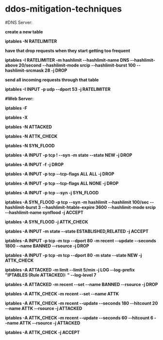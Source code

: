ddos-mitigation-techniques
==========================

#DNS Server:

<b>create a new table

iptables -N RATELIMITER

<b>have that drop requests when they start getting too frequent

iptables -I RATELIMITER -m hashlimit    --hashlimit-name DNS --hashlimit-above 20/second --hashlimit-mode srcip    --hashlimit-burst 100 --hashlimit-srcmask 28 -j DROP

<b>send all incoming requests through that table

iptables -I INPUT -p udp --dport 53 -j RATELIMITER



#Web Server:

iptables -F

iptables -X

iptables -N ATTACKED

iptables -N ATTK_CHECK

iptables -N SYN_FLOOD

iptables -A INPUT -p tcp ! --syn -m state --state NEW -j DROP

iptables -A INPUT -f -j DROP

iptables -A INPUT -p tcp --tcp-flags ALL ALL -j DROP

iptables -A INPUT -p tcp --tcp-flags ALL NONE -j DROP

iptables -A INPUT -p tcp --syn -j SYN_FLOOD

iptables -A SYN_FLOOD -p tcp --syn -m hashlimit --hashlimit 100/sec --hashlimit-burst 3 --hashlimit-htable-expire 3600 --hashlimit-mode srcip  --hashlimit-name synflood -j ACCEPT

iptables -A SYN_FLOOD -j ATTK_CHECK

iptables -A INPUT -m state --state ESTABLISHED,RELATED -j ACCEPT

iptables -A INPUT -p tcp -m tcp --dport 80 -m recent --update --seconds 1800 --name BANNED --rsource -j DROP

iptables -A INPUT -p tcp -m tcp --dport 80 -m state --state NEW -j ATTK_CHECK

iptables -A ATTACKED -m limit --limit 5/min -j LOG --log-prefix "IPTABLES (Rule ATTACKED): " --log-level 7

iptables -A ATTACKED -m recent --set --name BANNED --rsource -j DROP

iptables -A ATTK_CHECK -m recent --set --name ATTK

iptables -A ATTK_CHECK -m recent --update --seconds 180 --hitcount 20 --name ATTK --rsource -j ATTACKED

iptables -A ATTK_CHECK -m recent --update --seconds 60 --hitcount 6 --name ATTK --rsource -j ATTACKED

iptables -A ATTK_CHECK -j ACCEPT
